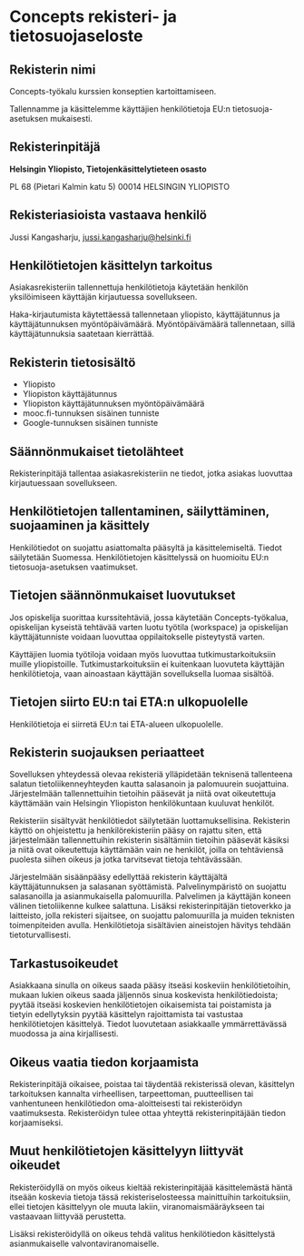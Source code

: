 # Concepts rekisteri- ja tietosuojaseloste

## Rekisterin nimi
Concepts-työkalu kurssien konseptien kartoittamiseen.

Tallennamme ja käsittelemme käyttäjien henkilötietoja EU:n tietosuoja-asetuksen
mukaisesti.

## Rekisterinpitäjä
**Helsingin Yliopisto, Tietojenkäsittelytieteen osasto**

PL 68 (Pietari Kalmin katu 5)
00014 HELSINGIN YLIOPISTO

## Rekisteriasioista vastaava henkilö
Jussi Kangasharju, jussi.kangasharju@helsinki.fi

## Henkilötietojen käsittelyn tarkoitus
Asiakasrekisteriin tallennettuja henkilötietoja käytetään henkilön yksilöimiseen
käyttäjän kirjautuessa sovellukseen.

Haka-kirjautumista käytettäessä tallennetaan yliopisto, käyttäjätunnus ja
käyttäjätunnuksen myöntöpäivämäärä. Myöntöpäivämäärä tallennetaan, sillä
käyttäjätunnuksia saatetaan kierrättää.

## Rekisterin tietosisältö
* Yliopisto
* Yliopiston käyttäjätunnus
* Yliopiston käyttäjätunnuksen myöntöpäivämäärä
* mooc.fi-tunnuksen sisäinen tunniste
* Google-tunnuksen sisäinen tunniste

## Säännönmukaiset tietolähteet
Rekisterinpitäjä tallentaa asiakasrekisteriin ne tiedot, jotka asiakas
luovuttaa kirjautuessaan sovellukseen.

## Henkilötietojen tallentaminen, säilyttäminen, suojaaminen ja käsittely
Henkilötiedot on suojattu asiattomalta pääsyltä ja käsittelemiseltä. Tiedot säilytetään
Suomessa. Henkilötietojen käsittelyssä on huomioitu EU:n tietosuoja-asetuksen
vaatimukset.

## Tietojen säännönmukaiset luovutukset
Jos opiskelija suorittaa kurssitehtäviä, jossa käytetään Concepts-työkalua,
opiskelijan kyseistä tehtävää varten luotu työtila (workspace) ja opiskelijan
käyttäjätunniste voidaan luovuttaa oppilaitokselle pisteytystä varten.

Käyttäjien luomia työtiloja voidaan myös luovuttaa tutkimustarkoituksiin muille
yliopistoille. Tutkimustarkoituksiin ei kuitenkaan luovuteta käyttäjän
henkilötietoja, vaan ainoastaan käyttäjän sovelluksella luomaa sisältöä.

## Tietojen siirto EU:n tai ETA:n ulkopuolelle
Henkilötietoja ei siirretä EU:n tai ETA-alueen ulkopuolelle.

## Rekisterin suojauksen periaatteet
Sovelluksen yhteydessä olevaa rekisteriä ylläpidetään teknisenä tallenteena
salatun tietoliikenneyhteyden kautta salasanoin ja palomuurein suojattuina.
Järjestelmään tallennettuihin tietoihin pääsevät ja niitä ovat oikeutettuja
käyttämään vain Helsingin Yliopiston henkilökuntaan kuuluvat henkilöt.

Rekisteriin sisältyvät henkilötiedot säilytetään luottamuksellisina. Rekisterin
käyttö on ohjeistettu ja henkilörekisteriin pääsy on rajattu siten, että
järjestelmään tallennettuihin rekisterin sisältämiin tietoihin pääsevät käsiksi
ja niitä ovat oikeutettuja käyttämään vain ne henkilöt, joilla on tehtäviensä
puolesta siihen oikeus ja jotka tarvitsevat tietoja tehtävässään.

Järjestelmään sisäänpääsy edellyttää rekisterin käyttäjältä käyttäjätunnuksen
ja salasanan syöttämistä. Palvelinympäristö on suojattu salasanoilla ja
asianmukaisella palomuurilla. Palvelimen ja käyttäjän koneen välinen
tietoliikenne kulkee salattuna. Lisäksi rekisterinpitäjän tietoverkko ja
laitteisto, jolla rekisteri sijaitsee, on suojattu palomuurilla ja muiden
teknisten toimenpiteiden avulla. Henkilötietoja sisältävien aineistojen
hävitys tehdään tietoturvallisesti.

## Tarkastusoikeudet
Asiakkaana sinulla on oikeus saada pääsy itseäsi koskeviin henkilötietoihin,
mukaan lukien oikeus saada jäljennös sinua koskevista henkilötiedoista; pyytää
itseäsi koskevien henkilötietojen oikaisemista tai poistamista ja tietyin
edellytyksin pyytää käsittelyn rajoittamista tai vastustaa henkilötietojen
käsittelyä. Tiedot luovutetaan asiakkaalle ymmärrettävässä muodossa ja aina
kirjallisesti.

## Oikeus vaatia tiedon korjaamista
Rekisterinpitäjä oikaisee, poistaa tai täydentää rekisterissä olevan,
käsittelyn tarkoituksen kannalta virheellisen, tarpeettoman, puutteellisen tai
vanhentuneen henkilötiedon oma-aloitteisesti tai rekisteröidyn vaatimuksesta.
Rekisteröidyn tulee ottaa yhteyttä rekisterinpitäjään tiedon korjaamiseksi.

## Muut henkilötietojen käsittelyyn liittyvät oikeudet
Rekisteröidyllä on myös oikeus kieltää rekisterinpitäjää käsittelemästä häntä
itseään koskevia tietoja tässä rekisteriselosteessa mainittuihin tarkoituksiin,
ellei tietojen käsittelyyn ole muuta lakiin, viranomaismääräykseen tai
vastaavaan liittyvää perustetta.

Lisäksi rekisteröidyllä on oikeus tehdä valitus henkilötiedon käsittelystä
asianmukaiselle valvontaviranomaiselle.
